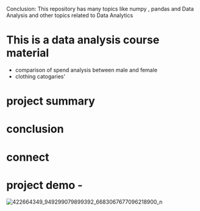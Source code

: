 
Conclusion:
This repository has many topics like numpy , pandas and Data Analysis and other topics related to Data Analytics

# This is a data analysis course material

- comparison of spend analysis between male and female
- clothing catogaries'

# project summary

# conclusion

# connect

# project demo - 

![422664349_949299079899392_6683067677096218900_n](https://github.com/Randrita/DataAnalysis_DataspaceBatch_1/assets/60352282/8d9342d1-6617-45bc-89fd-23fb82600c4f )

